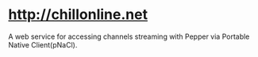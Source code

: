 

# http://chillonline.net

A web service for accessing channels streaming with Pepper via Portable Native Client(pNaCl).
